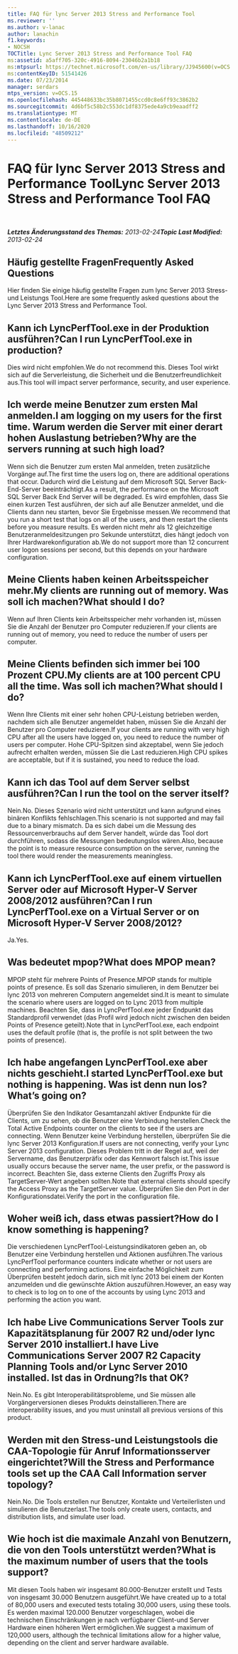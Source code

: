 ```yaml
---
title: FAQ für lync Server 2013 Stress and Performance Tool
ms.reviewer: ''
ms.author: v-lanac
author: lanachin
f1.keywords:
- NOCSH
TOCTitle: Lync Server 2013 Stress and Performance Tool FAQ
ms:assetid: a5aff705-320c-4916-8094-23046b2a1b18
ms:mtpsurl: https://technet.microsoft.com/en-us/library/JJ945600(v=OCS.15)
ms:contentKeyID: 51541426
ms.date: 07/23/2014
manager: serdars
mtps_version: v=OCS.15
ms.openlocfilehash: 445448633bc35b8071455ccd0c8e6ff93c3862b2
ms.sourcegitcommit: 4d6bf5c58b2c553dc1df8375ede4a9cb9eaadff2
ms.translationtype: MT
ms.contentlocale: de-DE
ms.lasthandoff: 10/16/2020
ms.locfileid: "48509212"
---
```

# <a name="lync-server-2013-stress-and-performance-tool-faq"></a><span data-ttu-id="0f5bf-102">FAQ für lync Server 2013 Stress and Performance Tool</span><span class="sxs-lookup"><span data-stu-id="0f5bf-102">Lync Server 2013 Stress and Performance Tool FAQ</span></span>

<div data-xmlns="http://www.w3.org/1999/xhtml">

<div class="topic" data-xmlns="http://www.w3.org/1999/xhtml" data-msxsl="urn:schemas-microsoft-com:xslt" data-cs="https://msdn.microsoft.com/">

<div data-asp="https://msdn2.microsoft.com/asp">



</div>

<div id="mainSection">

<div id="mainBody">

<span> </span>

<span data-ttu-id="0f5bf-103">_**Letztes Änderungsstand des Themas:** 2013-02-24_</span><span class="sxs-lookup"><span data-stu-id="0f5bf-103">_**Topic Last Modified:** 2013-02-24_</span></span>

<div>

## <a name="frequently-asked-questions"></a><span data-ttu-id="0f5bf-104">Häufig gestellte Fragen</span><span class="sxs-lookup"><span data-stu-id="0f5bf-104">Frequently Asked Questions</span></span>

<span data-ttu-id="0f5bf-105">Hier finden Sie einige häufig gestellte Fragen zum lync Server 2013 Stress-und Leistungs Tool.</span><span class="sxs-lookup"><span data-stu-id="0f5bf-105">Here are some frequently asked questions about the Lync Server 2013 Stress and Performance Tool.</span></span>

<div>

## <a name="can-i-run-lyncperftoolexe-in-production"></a><span data-ttu-id="0f5bf-106">Kann ich LyncPerfTool.exe in der Produktion ausführen?</span><span class="sxs-lookup"><span data-stu-id="0f5bf-106">Can I run LyncPerfTool.exe in production?</span></span>

<span data-ttu-id="0f5bf-107">Dies wird nicht empfohlen.</span><span class="sxs-lookup"><span data-stu-id="0f5bf-107">We do not recommend this.</span></span> <span data-ttu-id="0f5bf-108">Dieses Tool wirkt sich auf die Serverleistung, die Sicherheit und die Benutzerfreundlichkeit aus.</span><span class="sxs-lookup"><span data-stu-id="0f5bf-108">This tool will impact server performance, security, and user experience.</span></span>

</div>

<div>

## <a name="i-am-logging-on-my-users-for-the-first-time-why-are-the-servers-running-at-such-high-load"></a><span data-ttu-id="0f5bf-109">Ich werde meine Benutzer zum ersten Mal anmelden.</span><span class="sxs-lookup"><span data-stu-id="0f5bf-109">I am logging on my users for the first time.</span></span> <span data-ttu-id="0f5bf-110">Warum werden die Server mit einer derart hohen Auslastung betrieben?</span><span class="sxs-lookup"><span data-stu-id="0f5bf-110">Why are the servers running at such high load?</span></span>

<span data-ttu-id="0f5bf-111">Wenn sich die Benutzer zum ersten Mal anmelden, treten zusätzliche Vorgänge auf.</span><span class="sxs-lookup"><span data-stu-id="0f5bf-111">The first time the users log on, there are additional operations that occur.</span></span> <span data-ttu-id="0f5bf-112">Dadurch wird die Leistung auf dem Microsoft SQL Server Back-End-Server beeinträchtigt.</span><span class="sxs-lookup"><span data-stu-id="0f5bf-112">As a result, the performance on the Microsoft SQL Server Back End Server will be degraded.</span></span> <span data-ttu-id="0f5bf-113">Es wird empfohlen, dass Sie einen kurzen Test ausführen, der sich auf alle Benutzer anmeldet, und die Clients dann neu starten, bevor Sie Ergebnisse messen.</span><span class="sxs-lookup"><span data-stu-id="0f5bf-113">We recommend that you run a short test that logs on all of the users, and then restart the clients before you measure results.</span></span> <span data-ttu-id="0f5bf-114">Es werden nicht mehr als 12 gleichzeitige Benutzeranmeldesitzungen pro Sekunde unterstützt, dies hängt jedoch von Ihrer Hardwarekonfiguration ab.</span><span class="sxs-lookup"><span data-stu-id="0f5bf-114">We do not support more than 12 concurrent user logon sessions per second, but this depends on your hardware configuration.</span></span>

</div>

<div>

## <a name="my-clients-are-running-out-of-memory-what-should-i-do"></a><span data-ttu-id="0f5bf-115">Meine Clients haben keinen Arbeitsspeicher mehr.</span><span class="sxs-lookup"><span data-stu-id="0f5bf-115">My clients are running out of memory.</span></span> <span data-ttu-id="0f5bf-116">Was soll ich machen?</span><span class="sxs-lookup"><span data-stu-id="0f5bf-116">What should I do?</span></span>

<span data-ttu-id="0f5bf-117">Wenn auf Ihren Clients kein Arbeitsspeicher mehr vorhanden ist, müssen Sie die Anzahl der Benutzer pro Computer reduzieren.</span><span class="sxs-lookup"><span data-stu-id="0f5bf-117">If your clients are running out of memory, you need to reduce the number of users per computer.</span></span>

</div>

<div>

## <a name="my-clients-are-at-100-percent-cpu-all-the-time-what-should-i-do"></a><span data-ttu-id="0f5bf-118">Meine Clients befinden sich immer bei 100 Prozent CPU.</span><span class="sxs-lookup"><span data-stu-id="0f5bf-118">My clients are at 100 percent CPU all the time.</span></span> <span data-ttu-id="0f5bf-119">Was soll ich machen?</span><span class="sxs-lookup"><span data-stu-id="0f5bf-119">What should I do?</span></span>

<span data-ttu-id="0f5bf-120">Wenn Ihre Clients mit einer sehr hohen CPU-Leistung betrieben werden, nachdem sich alle Benutzer angemeldet haben, müssen Sie die Anzahl der Benutzer pro Computer reduzieren.</span><span class="sxs-lookup"><span data-stu-id="0f5bf-120">If your clients are running with very high CPU after all the users have logged on, you need to reduce the number of users per computer.</span></span> <span data-ttu-id="0f5bf-121">Hohe CPU-Spitzen sind akzeptabel, wenn Sie jedoch aufrecht erhalten werden, müssen Sie die Last reduzieren.</span><span class="sxs-lookup"><span data-stu-id="0f5bf-121">High CPU spikes are acceptable, but if it is sustained, you need to reduce the load.</span></span>

</div>

<div>

## <a name="can-i-run-the-tool-on-the-server-itself"></a><span data-ttu-id="0f5bf-122">Kann ich das Tool auf dem Server selbst ausführen?</span><span class="sxs-lookup"><span data-stu-id="0f5bf-122">Can I run the tool on the server itself?</span></span>

<span data-ttu-id="0f5bf-123">Nein.</span><span class="sxs-lookup"><span data-stu-id="0f5bf-123">No.</span></span> <span data-ttu-id="0f5bf-124">Dieses Szenario wird nicht unterstützt und kann aufgrund eines binären Konflikts fehlschlagen.</span><span class="sxs-lookup"><span data-stu-id="0f5bf-124">This scenario is not supported and may fail due to a binary mismatch.</span></span> <span data-ttu-id="0f5bf-125">Da es sich dabei um die Messung des Ressourcenverbrauchs auf dem Server handelt, würde das Tool dort durchführen, sodass die Messungen bedeutungslos wären.</span><span class="sxs-lookup"><span data-stu-id="0f5bf-125">Also, because the point is to measure resource consumption on the server, running the tool there would render the measurements meaningless.</span></span>

</div>

<div>

## <a name="can-i-run-lyncperftoolexe-on-a-virtual-server-or-on-microsoft-hyper-v-server-20082012"></a><span data-ttu-id="0f5bf-126">Kann ich LyncPerfTool.exe auf einem virtuellen Server oder auf Microsoft Hyper-V Server 2008/2012 ausführen?</span><span class="sxs-lookup"><span data-stu-id="0f5bf-126">Can I run LyncPerfTool.exe on a Virtual Server or on Microsoft Hyper-V Server 2008/2012?</span></span>

<span data-ttu-id="0f5bf-127">Ja.</span><span class="sxs-lookup"><span data-stu-id="0f5bf-127">Yes.</span></span>

</div>

<div>

## <a name="what-does-mpop-mean"></a><span data-ttu-id="0f5bf-128">Was bedeutet mpop?</span><span class="sxs-lookup"><span data-stu-id="0f5bf-128">What does MPOP mean?</span></span>

<span data-ttu-id="0f5bf-129">MPOP steht für mehrere Points of Presence.</span><span class="sxs-lookup"><span data-stu-id="0f5bf-129">MPOP stands for multiple points of presence.</span></span> <span data-ttu-id="0f5bf-130">Es soll das Szenario simulieren, in dem Benutzer bei lync 2013 von mehreren Computern angemeldet sind.</span><span class="sxs-lookup"><span data-stu-id="0f5bf-130">It is meant to simulate the scenario where users are logged on to Lync 2013 from multiple machines.</span></span> <span data-ttu-id="0f5bf-131">Beachten Sie, dass in LyncPerfTool.exe jeder Endpunkt das Standardprofil verwendet (das Profil wird jedoch nicht zwischen den beiden Points of Presence geteilt).</span><span class="sxs-lookup"><span data-stu-id="0f5bf-131">Note that in LyncPerfTool.exe, each endpoint uses the default profile (that is, the profile is not split between the two points of presence).</span></span>

</div>

<div>

## <a name="i-started-lyncperftoolexe-but-nothing-is-happening-whats-going-on"></a><span data-ttu-id="0f5bf-132">Ich habe angefangen LyncPerfTool.exe aber nichts geschieht.</span><span class="sxs-lookup"><span data-stu-id="0f5bf-132">I started LyncPerfTool.exe but nothing is happening.</span></span> <span data-ttu-id="0f5bf-133">Was ist denn nun los?</span><span class="sxs-lookup"><span data-stu-id="0f5bf-133">What’s going on?</span></span>

<span data-ttu-id="0f5bf-134">Überprüfen Sie den Indikator Gesamtanzahl aktiver Endpunkte für die Clients, um zu sehen, ob die Benutzer eine Verbindung herstellen.</span><span class="sxs-lookup"><span data-stu-id="0f5bf-134">Check the Total Active Endpoints counter on the clients to see if the users are connecting.</span></span> <span data-ttu-id="0f5bf-135">Wenn Benutzer keine Verbindung herstellen, überprüfen Sie die lync Server 2013 Konfiguration.</span><span class="sxs-lookup"><span data-stu-id="0f5bf-135">If users are not connecting, verify your Lync Server 2013 configuration.</span></span> <span data-ttu-id="0f5bf-136">Dieses Problem tritt in der Regel auf, weil der Servername, das Benutzerpräfix oder das Kennwort falsch ist.</span><span class="sxs-lookup"><span data-stu-id="0f5bf-136">This issue usually occurs because the server name, the user prefix, or the password is incorrect.</span></span> <span data-ttu-id="0f5bf-137">Beachten Sie, dass externe Clients den Zugriffs Proxy als TargetServer-Wert angeben sollten.</span><span class="sxs-lookup"><span data-stu-id="0f5bf-137">Note that external clients should specify the Access Proxy as the TargetServer value.</span></span> <span data-ttu-id="0f5bf-138">Überprüfen Sie den Port in der Konfigurationsdatei.</span><span class="sxs-lookup"><span data-stu-id="0f5bf-138">Verify the port in the configuration file.</span></span>

</div>

<div>

## <a name="how-do-i-know-something-is-happening"></a><span data-ttu-id="0f5bf-139">Woher weiß ich, dass etwas passiert?</span><span class="sxs-lookup"><span data-stu-id="0f5bf-139">How do I know something is happening?</span></span>

<span data-ttu-id="0f5bf-140">Die verschiedenen LyncPerfTool-Leistungsindikatoren geben an, ob Benutzer eine Verbindung herstellen und Aktionen ausführen.</span><span class="sxs-lookup"><span data-stu-id="0f5bf-140">The various LyncPerfTool performance counters indicate whether or not users are connecting and performing actions.</span></span> <span data-ttu-id="0f5bf-141">Eine einfache Möglichkeit zum Überprüfen besteht jedoch darin, sich mit lync 2013 bei einem der Konten anzumelden und die gewünschte Aktion auszuführen.</span><span class="sxs-lookup"><span data-stu-id="0f5bf-141">However, an easy way to check is to log on to one of the accounts by using Lync 2013 and performing the action you want.</span></span>

</div>

<div>

## <a name="i-have-live-communications-server-2007-r2-capacity-planning-tools-andor-lync-server-2010-installed-is-that-ok"></a><span data-ttu-id="0f5bf-142">Ich habe Live Communications Server Tools zur Kapazitätsplanung für 2007 R2 und/oder lync Server 2010 installiert.</span><span class="sxs-lookup"><span data-stu-id="0f5bf-142">I have Live Communications Server 2007 R2 Capacity Planning Tools and/or Lync Server 2010 installed.</span></span> <span data-ttu-id="0f5bf-143">Ist das in Ordnung?</span><span class="sxs-lookup"><span data-stu-id="0f5bf-143">Is that OK?</span></span>

<span data-ttu-id="0f5bf-144">Nein.</span><span class="sxs-lookup"><span data-stu-id="0f5bf-144">No.</span></span> <span data-ttu-id="0f5bf-145">Es gibt Interoperabilitätsprobleme, und Sie müssen alle Vorgängerversionen dieses Produkts deinstallieren.</span><span class="sxs-lookup"><span data-stu-id="0f5bf-145">There are interoperability issues, and you must uninstall all previous versions of this product.</span></span>

</div>

<div>

## <a name="will-the-stress-and-performance-tools-set-up-the-caa-call-information-server-topology"></a><span data-ttu-id="0f5bf-146">Werden mit den Stress-und Leistungstools die CAA-Topologie für Anruf Informationsserver eingerichtet?</span><span class="sxs-lookup"><span data-stu-id="0f5bf-146">Will the Stress and Performance tools set up the CAA Call Information server topology?</span></span>

<span data-ttu-id="0f5bf-147">Nein.</span><span class="sxs-lookup"><span data-stu-id="0f5bf-147">No.</span></span> <span data-ttu-id="0f5bf-148">Die Tools erstellen nur Benutzer, Kontakte und Verteilerlisten und simulieren die Benutzerlast.</span><span class="sxs-lookup"><span data-stu-id="0f5bf-148">The tools only create users, contacts, and distribution lists, and simulate user load.</span></span>

</div>

<div>

## <a name="what-is-the-maximum-number-of-users-that-the-tools-support"></a><span data-ttu-id="0f5bf-149">Wie hoch ist die maximale Anzahl von Benutzern, die von den Tools unterstützt werden?</span><span class="sxs-lookup"><span data-stu-id="0f5bf-149">What is the maximum number of users that the tools support?</span></span>

<span data-ttu-id="0f5bf-150">Mit diesen Tools haben wir insgesamt 80.000-Benutzer erstellt und Tests von insgesamt 30.000 Benutzern ausgeführt.</span><span class="sxs-lookup"><span data-stu-id="0f5bf-150">We have created up to a total of 80,000 users and executed tests totaling 30,000 users, using these tools.</span></span> <span data-ttu-id="0f5bf-151">Es werden maximal 120.000 Benutzer vorgeschlagen, wobei die technischen Einschränkungen je nach verfügbarer Client-und Server Hardware einen höheren Wert ermöglichen.</span><span class="sxs-lookup"><span data-stu-id="0f5bf-151">We suggest a maximum of 120,000 users, although the technical limitations allow for a higher value, depending on the client and server hardware available.</span></span>

</div>

</div>

</div>

<span> </span>

</div>

</div>

</div>

